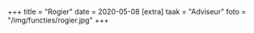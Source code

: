 +++
title = "Rogier"
date = 2020-05-08
[extra]
taak = "Adviseur"
foto = "/img/functies/rogier.jpg"
+++